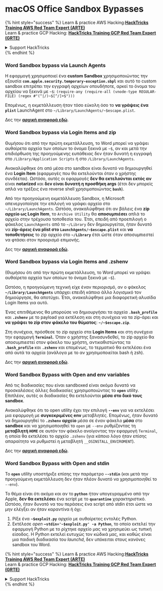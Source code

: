 # macOS Office Sandbox Bypasses

{% hint style="success" %}
Learn & practice AWS Hacking:<img src="/.gitbook/assets/arte.png" alt="" data-size="line">[**HackTricks Training AWS Red Team Expert (ARTE)**](https://training.hacktricks.xyz/courses/arte)<img src="/.gitbook/assets/arte.png" alt="" data-size="line">\
Learn & practice GCP Hacking: <img src="/.gitbook/assets/grte.png" alt="" data-size="line">[**HackTricks Training GCP Red Team Expert (GRTE)**<img src="/.gitbook/assets/grte.png" alt="" data-size="line">](https://training.hacktricks.xyz/courses/grte)

<details>

<summary>Support HackTricks</summary>

* Check the [**subscription plans**](https://github.com/sponsors/carlospolop)!
* **Join the** 💬 [**Discord group**](https://discord.gg/hRep4RUj7f) or the [**telegram group**](https://t.me/peass) or **follow** us on **Twitter** 🐦 [**@hacktricks\_live**](https://twitter.com/hacktricks\_live)**.**
* **Share hacking tricks by submitting PRs to the** [**HackTricks**](https://github.com/carlospolop/hacktricks) and [**HackTricks Cloud**](https://github.com/carlospolop/hacktricks-cloud) github repos.

</details>
{% endhint %}

### Word Sandbox bypass via Launch Agents

Η εφαρμογή χρησιμοποιεί ένα **custom Sandbox** χρησιμοποιώντας την εξουσία **`com.apple.security.temporary-exception.sbpl`** και αυτό το custom sandbox επιτρέπει την εγγραφή αρχείων οπουδήποτε, αρκεί το όνομα του αρχείου να ξεκινά με `~$`: `(require-any (require-all (vnode-type REGULAR-FILE) (regex #"(^|/)~$[^/]+$")))`

Επομένως, η εκμετάλλευση ήταν τόσο εύκολη όσο το **να γράψεις ένα `plist`** LaunchAgent στο `~/Library/LaunchAgents/~$escape.plist`.

Δες την [**αρχική αναφορά εδώ**](https://www.mdsec.co.uk/2018/08/escaping-the-sandbox-microsoft-office-on-macos/).

### Word Sandbox bypass via Login Items and zip

Θυμήσου ότι από την πρώτη εκμετάλλευση, το Word μπορεί να γράψει αυθαίρετα αρχεία των οποίων το όνομα ξεκινά με `~$`, αν και μετά την επιδιόρθωση της προηγούμενης ευπάθειας δεν ήταν δυνατή η εγγραφή στο `/Library/Application Scripts` ή στο `/Library/LaunchAgents`.

Ανακαλύφθηκε ότι από μέσα στο sandbox είναι δυνατό να δημιουργηθεί ένα **Login Item** (εφαρμογές που θα εκτελούνται όταν ο χρήστης συνδέεται). Ωστόσο, αυτές οι εφαρμογές **δεν θα εκτελούνται εκτός αν** είναι **notarized** και **δεν είναι δυνατή η προσθήκη args** (έτσι δεν μπορείς απλά να τρέξεις ένα reverse shell χρησιμοποιώντας **`bash`**).

Από την προηγούμενη εκμετάλλευση Sandbox, η Microsoft απενεργοποίησε την επιλογή να γράφει αρχεία στο `~/Library/LaunchAgents`. Ωστόσο, ανακαλύφθηκε ότι αν βάλεις ένα **zip αρχείο ως Login Item**, το `Archive Utility` θα **αποσυμπιέσει** απλά το αρχείο στην τρέχουσα τοποθεσία του. Έτσι, επειδή από προεπιλογή ο φάκελος `LaunchAgents` από το `~/Library` δεν δημιουργείται, ήταν δυνατό να **zip-άρεις ένα plist στο `LaunchAgents/~$escape.plist`** και **να τοποθετήσεις** το zip αρχείο στο **`~/Library`** έτσι ώστε όταν αποσυμπιεστεί να φτάσει στον προορισμό επιμονής.

Δες την [**αρχική αναφορά εδώ**](https://objective-see.org/blog/blog\_0x4B.html).

### Word Sandbox bypass via Login Items and .zshenv

(Θυμήσου ότι από την πρώτη εκμετάλλευση, το Word μπορεί να γράψει αυθαίρετα αρχεία των οποίων το όνομα ξεκινά με `~$`).

Ωστόσο, η προηγούμενη τεχνική είχε έναν περιορισμό, αν ο φάκελος **`~/Library/LaunchAgents`** υπάρχει επειδή κάποιο άλλο λογισμικό τον δημιούργησε, θα αποτύχει. Έτσι, ανακαλύφθηκε μια διαφορετική αλυσίδα Login Items για αυτό.

Ένας επιτιθέμενος θα μπορούσε να δημιουργήσει τα αρχεία **`.bash_profile`** και **`.zshenv`** με το payload για εκτέλεση και στη συνέχεια να τα zip-άρει και **να γράψει το zip στον φάκελο του θύματος**: **`~/~$escape.zip`**.

Στη συνέχεια, πρόσθεσε το zip αρχείο στα **Login Items** και στη συνέχεια την εφαρμογή **`Terminal`**. Όταν ο χρήστης ξανασυνδεθεί, το zip αρχείο θα αποσυμπιεστεί στον φάκελο του χρήστη, αντικαθιστώντας τα **`.bash_profile`** και **`.zshenv`** και επομένως, το τερματικό θα εκτελέσει ένα από αυτά τα αρχεία (ανάλογα με το αν χρησιμοποιείται bash ή zsh).

Δες την [**αρχική αναφορά εδώ**](https://desi-jarvis.medium.com/office365-macos-sandbox-escape-fcce4fa4123c).

### Word Sandbox Bypass with Open and env variables

Από τις διαδικασίες που είναι sandboxed είναι ακόμα δυνατό να προσκαλέσεις άλλες διαδικασίες χρησιμοποιώντας το **`open`** utility. Επιπλέον, αυτές οι διαδικασίες θα εκτελούνται **μέσα στο δικό τους sandbox**.

Ανακαλύφθηκε ότι το open utility έχει την επιλογή **`--env`** για να εκτελέσει μια εφαρμογή με **συγκεκριμένες env** μεταβλητές. Επομένως, ήταν δυνατό να δημιουργηθεί το **`.zshenv` αρχείο** μέσα σε έναν φάκελο **μέσα** στο **sandbox** και να χρησιμοποιηθεί το `open` με `--env` ρυθμίζοντας τη **μεταβλητή `HOME`** σε αυτόν τον φάκελο ανοίγοντας την εφαρμογή `Terminal`, η οποία θα εκτελέσει το αρχείο `.zshenv` (για κάποιο λόγο ήταν επίσης απαραίτητο να ρυθμιστεί η μεταβλητή `__OSINSTALL_ENVIROMENT`).

Δες την [**αρχική αναφορά εδώ**](https://perception-point.io/blog/technical-analysis-of-cve-2021-30864/).

### Word Sandbox Bypass with Open and stdin

Το **`open`** utility υποστήριξε επίσης την παράμετρο **`--stdin`** (και μετά την προηγούμενη εκμετάλλευση δεν ήταν πλέον δυνατό να χρησιμοποιηθεί το `--env`).

Το θέμα είναι ότι ακόμα και αν το **`python`** ήταν υπογεγραμμένο από την Apple, **δεν θα εκτελέσει** ένα script με το **`quarantine`** χαρακτηριστικό. Ωστόσο, ήταν δυνατό να του περάσεις ένα script από stdin έτσι ώστε να μην ελέγξει αν ήταν καραντίνα ή όχι:&#x20;

1. Ρίξε ένα **`~$exploit.py`** αρχείο με αυθαίρετες εντολές Python.
2. Εκτέλεσε _open_ **`–stdin='~$exploit.py' -a Python`**, το οποίο εκτελεί την εφαρμογή Python με το ρίχτηκε αρχείο μας να χρησιμεύει ως τυπική είσοδος. Η Python εκτελεί ευτυχώς τον κώδικά μας, και καθώς είναι μια παιδική διαδικασία του _launchd_, δεν υπόκειται στους κανόνες sandbox του Word.

{% hint style="success" %}
Learn & practice AWS Hacking:<img src="/.gitbook/assets/arte.png" alt="" data-size="line">[**HackTricks Training AWS Red Team Expert (ARTE)**](https://training.hacktricks.xyz/courses/arte)<img src="/.gitbook/assets/arte.png" alt="" data-size="line">\
Learn & practice GCP Hacking: <img src="/.gitbook/assets/grte.png" alt="" data-size="line">[**HackTricks Training GCP Red Team Expert (GRTE)**<img src="/.gitbook/assets/grte.png" alt="" data-size="line">](https://training.hacktricks.xyz/courses/grte)

<details>

<summary>Support HackTricks</summary>

* Check the [**subscription plans**](https://github.com/sponsors/carlospolop)!
* **Join the** 💬 [**Discord group**](https://discord.gg/hRep4RUj7f) or the [**telegram group**](https://t.me/peass) or **follow** us on **Twitter** 🐦 [**@hacktricks\_live**](https://twitter.com/hacktricks\_live)**.**
* **Share hacking tricks by submitting PRs to the** [**HackTricks**](https://github.com/carlospolop/hacktricks) and [**HackTricks Cloud**](https://github.com/carlospolop/hacktricks-cloud) github repos.

</details>
{% endhint %}

